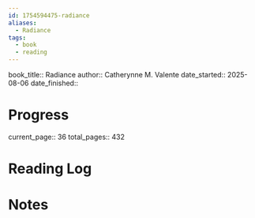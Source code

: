 ```yaml
---
id: 1754594475-radiance
aliases:
  - Radiance
tags:
  - book
  - reading
---
```


book_title:: Radiance
author:: Catherynne M. Valente
date_started:: 2025-08-06
date_finished::

# Progress
current_page:: 36
total_pages:: 432

# Reading Log

# Notes
